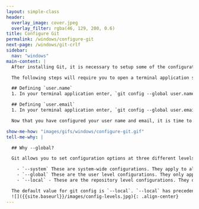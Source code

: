 ```yaml
---
layout: simple-class
header:
  overlay_image: cover.jpeg
  overlay_filter: rgba(46, 129, 200, 0.6)
title: Configure Git
permalink: /windows/configure-git
next-page: /windows/git-crlf
sidebar:
  nav: "windows"
main-content: |
  After installing Git, it is necessary to setup some of the configuration options. The configuration options you need to define include, `user.name`, `user.email`, and `core.autocrlf`.

  The following steps will require you to open a terminal application such as **Git Bash** or **PowerShell** and Git to be installed. To confirm that Git is installed, run `git --version` and your terminal application should display a response similar to `git version x.xx`, where x.xx is the version number.

  ## Defining `user.name`
  1. In your terminal application enter, `git config --global user.name "your name"`; where `your name` is the name you want to attribute to the commits you make.

  ## Defining `user.email`
  1. In your terminal application enter, `git config --global user.email your_email@email_host.com`; where `your_email@mail_host.com` is the e-mail address associated with your GitHub account.

  Now that you have configured your user name and email, it is time to define your Carriage Return Line Feed (crlf) settings on the next page.

show-me-how: "images/gifs/windows/configure-git.gif"
tell-me-why: |

  ## Why --global?

  Git allows you to set configuration options at three different levels.

    - `--system` These are system-wide configurations. They apply to all users on this computer.
    - `--global` These are the user level configurations. They only apply to your user account and will be applied to every repository you create or clone under your account.
    - `--local` - These are the repository level configurations. They only apply to the specific repository where they are set.

  The default value for git config is `--local`. `--local` has precedence so setting something at the local level will override settings at the `--global` or `--system` level.
  ![]({{site.baseurl}}/images/config-levels.jpg){: .align-center}
---
```

